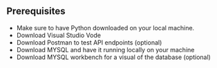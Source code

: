## Prerequisites

- Make sure to have Python downloaded on your local machine.
- Download Visual Studio Vode
- Download Postman to test API endpoints (optional)
- Download MYSQL and have it running locally on your machine
- Download MYSQL workbench for a visual of the database (optional)

